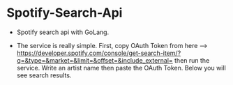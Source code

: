 # Spotify-Search-Api

* Spotify search api with GoLang.

* The service is really simple. First, copy OAuth Token from here --> https://developer.spotify.com/console/get-search-item/?q=&type=&market=&limit=&offset=&include_external= 
  then run the service. Write an artist name then paste the OAuth Token. Below you will see search results.
